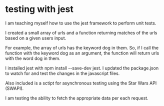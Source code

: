 # testing with jest

I am teaching myself how to use the jest framework to perform unit tests. 

I created a small array of urls and a function returning matches of the urls based on a given users input.

For example, the array of urls has the keyword dog in them. So, if I call the function with the keyword dog as an argument, the function will return urls with the word dog in them.

I installed jest with npm install --save-dev jest. I updated the package.json to watch for and test the changes in the javascript files.

Also included is a sctipt for asynchronous testing using the Star Wars API (SWAPI). 

I am testing the ability to fetch the appropriate data per each request.


